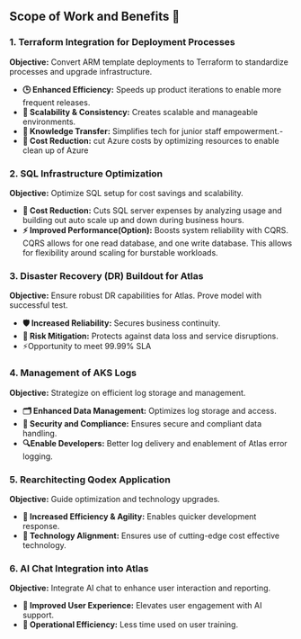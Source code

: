 ## Scope of Work and Benefits 🚀

### 1. **Terraform Integration for Deployment Processes**

**Objective:** Convert ARM template deployments to Terraform to standardize processes and upgrade infrastructure.

- **🕒 Enhanced Efficiency:** Speeds up product iterations to enable more frequent releases.
- **🔗 Scalability & Consistency:** Creates scalable and manageable environments.
- **📘 Knowledge Transfer:** Simplifies tech for junior staff empowerment.- 
- **💸 Cost Reduction:** cut Azure costs by optimizing resources to enable clean up of Azure

### 2. **SQL Infrastructure Optimization**

**Objective:** Optimize SQL setup for cost savings and scalability.

- **💸 Cost Reduction:** Cuts SQL server expenses by analyzing usage and building out auto scale up and down during business hours.
- **⚡ Improved Performance(Option):** Boosts system reliability with CQRS. CQRS allows for one read database, and one write database.  This allows for flexibility around scaling for burstable workloads.

### 3. **Disaster Recovery (DR) Buildout for Atlas**

**Objective:** Ensure robust DR capabilities for Atlas. Prove model with successful test.

- **🛡️ Increased Reliability:** Secures business continuity.
- **🚫 Risk Mitigation:** Protects against data loss and service disruptions.
- ⚡Opportunity to meet 99.99% SLA


### 4. **Management of AKS Logs**

**Objective:** Strategize on efficient log storage and management.

- **🗂️ Enhanced Data Management:** Optimizes log storage and access.
- **🔐 Security and Compliance:** Ensures secure and compliant data handling.
- **🔍Enable Developers:** Better log delivery and enablement of Atlas error logging.

### 5. **Rearchitecting Qodex Application**

**Objective:** Guide optimization and technology upgrades.

- **🏃 Increased Efficiency & Agility:** Enables quicker development response.
- **🔄 Technology Alignment:** Ensures use of cutting-edge cost effective technology.

### 6. **AI Chat Integration into Atlas**

**Objective:** Integrate AI chat to enhance user interaction and reporting.

- **🌟 Improved User Experience:** Elevates user engagement with AI support.
- **🤖 Operational Efficiency:** Less time used on user training.
